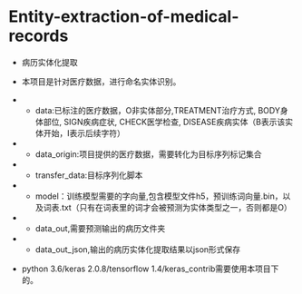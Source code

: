 # Entity-extraction-of-medical-records

- 病历实体化提取

- 本项目是针对医疗数据，进行命名实体识别。

- - data:已标注的医疗数据，O非实体部分,TREATMENT治疗方式, BODY身体部位, SIGN疾病症状, CHECK医学检查, DISEASE疾病实体（B表示该实体开始，I表示后续字符）
- - data_origin:项目提供的医疗数据，需要转化为目标序列标记集合
- - transfer_data:目标序列化脚本
- - model：训练模型需要的字向量,包含模型文件h5，预训练词向量.bin，以及词表.txt（只有在词表里的词才会被预测为实体类型之一，否则都是O）
- - data_out,需要预测输出的病历文件夹
- - data_out_json,输出的病历实体化提取结果以json形式保存

- python 3.6/keras 2.0.8/tensorflow 1.4/keras_contrib需要使用本项目下的。
